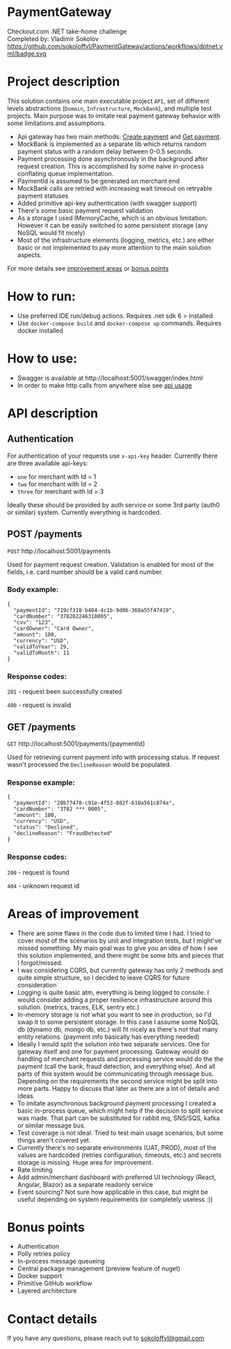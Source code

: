 # PaymentGateway
Checkout.com .NET take-home challenge  
Completed by: Vladimir Sokolov  
https://github.com/sokoloffvl/PaymentGateway/actions/workflows/dotnet.yml/badge.svg
# Project description  
This solution contains one main executable project `API`, set of different levels abstractions (`Domain`, `Infrastructure`, `MockBank`), and multiple test projects.
Main purpose was to imitate real payment gateway behavior with some limitations and assumptions.
- Api gateway has two main methods: [Create payment](#post-payments) and [Get payment](#get-payments). 
- MockBank is implemented as a separate lib which returns random payment status with a random delay between 0-0.5 seconds.
- Payment processing done asynchronously in the background after request creation. This is accomplished by some naive in-process 
conflating queue implementation.
- PaymentId is assumed to be generated on merchant end
- MockBank calls are retried with increasing wait timeout on retryable payment statuses
- Added primitive api-key authentication (with swagger support)
- There's some basic payment request validation
- As a storage I used IMemoryCache, which is an obvious limitation. However it can be easily switched to some persistent storage 
(any NoSQL would fit nicely)
- Most of the infrastructure elements (logging, metrics, etc.) are either basic or not implemented to pay more attention to the main solution aspects.

For more details see [improvement areas](#areas-of-improvement) or [bonus points](#bonus-points)
# How to run:  
- Use preferred IDE run/debug actions. Requires .net sdk 6 > installed
- Use `docker-compose build` and `docker-compose up` commands. Requires docker installed

# How to use:
- Swagger is available at http://localhost:5001/swagger/index.html
- In order to make http calls from anywhere else see [api usage](#api-description)

# API description
## Authentication
For authentication of your requests use `x-api-key` header. Currently there are three available api-keys:
- `one` for merchant with Id = 1
- `two` for merchant with Id = 2
- `three` for merchant with Id = 3

Ideally these should be provided by auth service or some 3rd party (auth0 or similar) system. Currently everything is hardcoded.
## POST /payments
`POST` http://localhost:5001/payments  

Used for payment request creation. Validation is enabled for most of the fields, i.e. card number should be a valid card number.
### Body example:
``` 
{
  "paymentId": "719cf318-b404-4c1b-9d06-368a55f47419",
  "cardNumber": "378282246310005",
  "cvv": "123",
  "cardOwner": "Card Owner",
  "amount": 100,
  "currency": "USD",
  "validToYear": 29,
  "validToMonth": 11
}
```
### Response codes:
`201` - request been successfully created

`400` - request is invalid

## GET /payments
`GET` http://localhost:5001/payments/{paymentId}  

Used for retrieving current payment info with processing status. If request wasn't processed the `DeclineReason` would be populated.

### Response example:
```
{
  "paymentId": "20b77478-c91e-4f53-882f-610a561c874a",
  "cardNumber": "3782 *** 0005",
  "amount": 100,
  "currency": "USD",
  "status": "Declined",
  "declineReason": "FraudDetected"
}
```
### Response codes:
`200` - request is found

`404` - unknown request id

# Areas of improvement
- There are some flaws in the code due to limited time I had. I tried to cover most of the scenarios by unit and integration tests, but I might've missed something.
My main goal was to give you an idea of how I see this solution implemented, and there might be some bits and pieces that I forgot/missed.
- I was considering CQRS, but currently gateway has only 2 methods and quite simple structure, so I decided to leave CQRS for future consideration
- Logging is quite basic atm, everything is being logged to console. I would consider adding a proper resilience infrastructure around this solution. (metrics, traces, ELK, sentry etc.)
- In-memory storage is not what you want to see in production, so I'd swap it to some persistent storage. In this case I assume some NoSQL db (dynamo db, mongo db, etc.) will fit nicely as there's not that many entity relations. (payment info basically has everything needed)
- Ideally I would split the solution into two separate services. One for gateway itself and one for payment processing. Gateway would do handling of merchant requests and
processing service would do the the payment (call the bank, fraud detection, and everything else). And all parts of this system would be communicating through message bus. Depending on the requirements the second service might be split into more parts.
Happy to discuss that later as there are a lot of details and ideas.
- To imitate asynchronous background payment processing I created a basic in-process queue, which might help if the decision to split service was made.
That part can be substituted for rabbit mq, SNS/SQS, kafka or similar message bus.
- Test coverage is not ideal. Tried to test main usage scenarios, but some things aren't covered yet.
- Currently there's no separate environments (UAT, PROD), most of the values are hardcoded (retries configuration, timeouts, etc.) and secrets storage is missing.
Huge area for improvement.
- Rate limiting
- Add admin/merchant dashboard with preferred UI technology (React, Angular, Blazor) as a separate readonly service
- Event sourcing? Not sure how applicable in this case, but might be useful depending on system requirements (or completely useless :))

# Bonus points
- Authentication
- Polly retries policy
- In-process message queueing
- Central package management (preview feature of nuget)
- Docker support
- Primitive GitHub workflow
- Layered architecture

# Contact details

If you have any questions, please reach out to sokoloffvl@gmail.com


